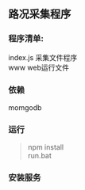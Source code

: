 ## 路况采集程序
### 程序清单:
index.js 采集文件程序\
www      web运行文件
### 依赖
momgodb
### 运行
>npm install\
>run.bat
### 安装服务